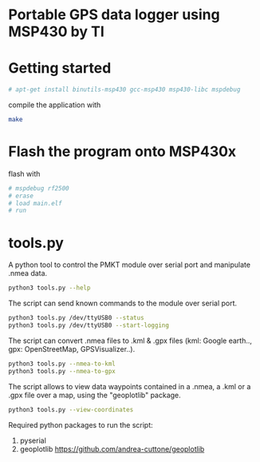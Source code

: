 # Portable GPS data logger using MSP430 by TI

# Getting started

```bash
# apt-get install binutils-msp430 gcc-msp430 msp430-libc mspdebug
```

compile the application with

```bash
make
```

# Flash the program onto MSP430x

flash with
```bash
# mspdebug rf2500
# erase
# load main.elf
# run
```

# tools.py

A python tool to control the PMKT module over
serial port and manipulate .nmea data.

```bash
python3 tools.py --help
```

The script can send known commands to the module
over serial port.

```bash
python3 tools.py /dev/ttyUSB0 --status
python3 tools.py /dev/ttyUSB0 --start-logging
```

The script can convert .nmea files to .kml & .gpx
files (kml: Google earth.., gpx: OpenStreetMap, GPSVisualizer..).

```bash
python3 tools.py --nmea-to-kml
python3 tools.py --nmea-to-gpx
```

The script allows to view data waypoints contained
in a .nmea, a .kml or a .gpx file over a map, using
the "geoplotlib" package.

```bash
python3 tools.py --view-coordinates
```

Required python packages to run the script:

1. pyserial
2. geoplotlib <https://github.com/andrea-cuttone/geoplotlib>
